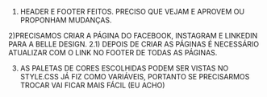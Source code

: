 1) HEADER E FOOTER FEITOS. PRECISO QUE VEJAM E APROVEM OU PROPONHAM MUDANÇAS.

2)PRECISAMOS CRIAR A PÁGINA DO FACEBOOK, INSTAGRAM E LINKEDIN PARA A BELLE DESIGN.
2.1) DEPOIS DE CRIAR AS  PÁGINAS É NECESSÁRIO ATUALIZAR COM O LINK NO FOOTER DE TODAS AS PÁGINAS.

3) AS PALETAS DE CORES ESCOLHIDAS PODEM SER VISTAS NO STYLE.CSS
JÁ FIZ COMO VARIÁVEIS, PORTANTO SE PRECISARMOS TROCAR  VAI FICAR MAIS FÁCIL (EU ACHO)